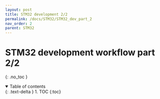 ```yaml
---
layout: post
title: STM32 development 2/2
permalink: /docs/STM32/STM32_dev_part_2
nav_order: 2
parent: STM32
---
```

# STM32 development workflow part 2/2
{: .no_toc }
<details open markdown="block">
  <summary>
    Table of contents
  </summary>
  {: .text-delta }
1. TOC
{:toc}
</details>